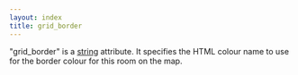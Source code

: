 ```yaml
---
layout: index
title: grid_border
---
```


"grid\_border" is a [string](../types/string.html) attribute. It specifies the HTML colour name to use for the border colour for this room on the map.
